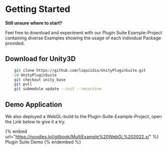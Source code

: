 # Getting Started

**Still unsure where to start?**

Feel free to download and experiment with our Plugin Suite Example-Project containing diverse Examples showing the usage of each individual Package provided.

## Download for Unity3D

```bash
    git clone https://github.com/liquiidio/UnityPluginSuite.git
    cd UnityPluginSuite
    git checkout unity_base
    git pull
    git submodule update --init --recursive
```



## Demo Application

We also deployed a WebGL-build to the Plugin-Suite-Example-Project, open the Link below to give it a try.

{% embed url="https://noodles.lol/gitbook/MultiExample%20WebGL%202022.x/" %}
Plugin Suite Demo
{% endembed %}
